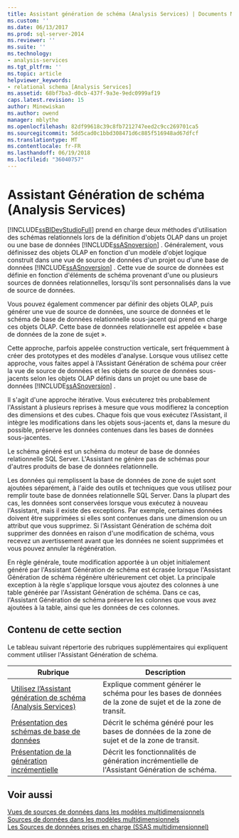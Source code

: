 ```yaml
---
title: Assistant génération de schéma (Analysis Services) | Documents Microsoft
ms.custom: ''
ms.date: 06/13/2017
ms.prod: sql-server-2014
ms.reviewer: ''
ms.suite: ''
ms.technology:
- analysis-services
ms.tgt_pltfrm: ''
ms.topic: article
helpviewer_keywords:
- relational schema [Analysis Services]
ms.assetid: 68bf7ba3-d0cb-437f-9a3e-9edc0999af19
caps.latest.revision: 15
author: Minewiskan
ms.author: owend
manager: mblythe
ms.openlocfilehash: 82df99618c39c8fb7212747eed2c9cc269701ca5
ms.sourcegitcommit: 5dd5cad0c1bbd308471d6c885f516948ad67dfcf
ms.translationtype: MT
ms.contentlocale: fr-FR
ms.lasthandoff: 06/19/2018
ms.locfileid: "36040757"
---
```

# <a name="schema-generation-wizard-analysis-services"></a>Assistant Génération de schéma (Analysis Services)
  [!INCLUDE[ssBIDevStudioFull](../../includes/ssbidevstudiofull-md.md)] prend en charge deux méthodes d'utilisation des schémas relationnels lors de la définition d'objets OLAP dans un projet ou une base de données [!INCLUDE[ssASnoversion](../../includes/ssasnoversion-md.md)] . Généralement, vous définissez des objets OLAP en fonction d'un modèle d'objet logique construit dans une vue de source de données d'un projet ou d'une base de données [!INCLUDE[ssASnoversion](../../includes/ssasnoversion-md.md)] . Cette vue de source de données est définie en fonction d'éléments de schéma provenant d'une ou plusieurs sources de données relationnelles, lorsqu'ils sont personnalisés dans la vue de source de données.  
  
 Vous pouvez également commencer par définir des objets OLAP, puis générer une vue de source de données, une source de données et le schéma de base de données relationnelle sous-jacent qui prend en charge ces objets OLAP. Cette base de données relationnelle est appelée « base de données de la zone de sujet ».  
  
 Cette approche, parfois appelée construction verticale, sert fréquemment à créer des prototypes et des modèles d'analyse. Lorsque vous utilisez cette approche, vous faites appel à l'Assistant Génération de schéma pour créer la vue de source de données et les objets de source de données sous-jacents selon les objets OLAP définis dans un projet ou une base de données [!INCLUDE[ssASnoversion](../../includes/ssasnoversion-md.md)] .  
  
 Il s'agit d'une approche itérative. Vous exécuterez très probablement l'Assistant à plusieurs reprises à mesure que vous modifierez la conception des dimensions et des cubes. Chaque fois que vous exécutez l'Assistant, il intègre les modifications dans les objets sous-jacents et, dans la mesure du possible, préserve les données contenues dans les bases de données sous-jacentes.  
  
 Le schéma généré est un schéma du moteur de base de données relationnelle SQL Server. L'Assistant ne génère pas de schémas pour d'autres produits de base de données relationnelle.  
  
 Les données qui remplissent la base de données de zone de sujet sont ajoutées séparément, à l'aide des outils et techniques que vous utilisez pour remplir toute base de données relationnelle SQL Server. Dans la plupart des cas, les données sont conservées lorsque vous exécutez à nouveau l'Assistant, mais il existe des exceptions. Par exemple, certaines données doivent être supprimées si elles sont contenues dans une dimension ou un attribut que vous supprimez. Si l'Assistant Génération de schéma doit supprimer des données en raison d'une modification de schéma, vous recevez un avertissement avant que les données ne soient supprimées et vous pouvez annuler la régénération.  
  
 En règle générale, toute modification apportée à un objet initialement généré par l'Assistant Génération de schéma est écrasée lorsque l'Assistant Génération de schéma régénère ultérieurement cet objet. La principale exception à la règle s'applique lorsque vous ajoutez des colonnes à une table générée par l'Assistant Génération de schéma. Dans ce cas, l'Assistant Génération de schéma préserve les colonnes que vous avez ajoutées à la table, ainsi que les données de ces colonnes.  
  
## <a name="in-this-section"></a>Contenu de cette section  
 Le tableau suivant répertorie des rubriques supplémentaires qui expliquent comment utiliser l'Assistant Génération de schéma.  
  
|Rubrique|Description|  
|-----------|-----------------|  
|[Utilisez l’Assistant génération de schéma &#40;Analysis Services&#41;](schema-generation-wizard-analysis-services.md)|Explique comment générer le schéma pour les bases de données de la zone de sujet et de la zone de transit.|  
|[Présentation des schémas de base de données](understanding-the-database-schemas.md)|Décrit le schéma généré pour les bases de données de la zone de sujet et de la zone de transit.|  
|[Présentation de la génération incrémentielle](understanding-incremental-generation.md)|Décrit les fonctionnalités de génération incrémentielle de l'Assistant Génération de schéma.|  
  
## <a name="see-also"></a>Voir aussi  
 [Vues de sources de données dans les modèles multidimensionnels](data-source-views-in-multidimensional-models.md)   
 [Sources de données dans les modèles multidimensionnels](data-sources-in-multidimensional-models.md)   
 [Les Sources de données prises en charge &#40;SSAS multidimensionnel&#41;](supported-data-sources-ssas-multidimensional.md)  
  
  